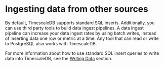 # Ingesting data from other sources
By default, TimescaleDB supports standard SQL inserts. Additionally, you can use
third party tools to build data ingest pipelines. A data ingest pipeline can
increase your data ingest rates by using batch writes, instead of inserting data
one row or metric at a time. Any tool that can read or write to PostgreSQL also
works with TimescaleDB.

For more information about how to use standard SQL insert queries to write data
into TimescaleDB, see the [Writing Data][writing-data] section.

[writing-data]: /how-to-guides/write-data/
